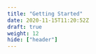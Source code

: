 ```yaml
---
title: "Getting Started"
date: 2020-11-15T11:20:52Z
draft: true
weight: 12
hide: ["header"]
---
```

